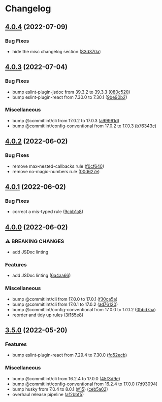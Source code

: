 # Changelog

## [4.0.4](https://github.com/rowanmanning/eslint-config/compare/v4.0.3...v4.0.4) (2022-07-09)


### Bug Fixes

* hide the misc changelog section ([83d370a](https://github.com/rowanmanning/eslint-config/commit/83d370a23753d7f3de4397d986af4e86714bec91))

## [4.0.3](https://github.com/rowanmanning/eslint-config/compare/v4.0.2...v4.0.3) (2022-07-04)


### Bug Fixes

* bump eslint-plugin-jsdoc from 39.3.2 to 39.3.3 ([080c520](https://github.com/rowanmanning/eslint-config/commit/080c5204214e8485c38ddf63682e106a7df30de6))
* bump eslint-plugin-react from 7.30.0 to 7.30.1 ([9be90b2](https://github.com/rowanmanning/eslint-config/commit/9be90b2bda5698a4a33da0b2899a006216863faf))


### Miscellaneous

* bump @commitlint/cli from 17.0.2 to 17.0.3 ([a99991d](https://github.com/rowanmanning/eslint-config/commit/a99991d78be37dc10a0f4caac138629fb97f53a7))
* bump @commitlint/config-conventional from 17.0.2 to 17.0.3 ([b76343c](https://github.com/rowanmanning/eslint-config/commit/b76343cc11e2c85bc1023a6c79cbe8978d5e3d0f))

## [4.0.2](https://github.com/rowanmanning/eslint-config/compare/v4.0.1...v4.0.2) (2022-06-02)


### Bug Fixes

* remove max-nested-callbacks rule ([f0cf640](https://github.com/rowanmanning/eslint-config/commit/f0cf640a966762e8985b17e95ee1b19b97c26415))
* remove no-magic-numbers rule ([00d627e](https://github.com/rowanmanning/eslint-config/commit/00d627e77d5c619841bc22b2649f6bff2cd9d2ff))

## [4.0.1](https://github.com/rowanmanning/eslint-config/compare/v4.0.0...v4.0.1) (2022-06-02)


### Bug Fixes

* correct a mis-typed rule ([9cbb1a8](https://github.com/rowanmanning/eslint-config/commit/9cbb1a83fff364c274d186aaf352214a960039d3))

## [4.0.0](https://github.com/rowanmanning/eslint-config/compare/v3.5.0...v4.0.0) (2022-06-02)


### ⚠ BREAKING CHANGES

* add JSDoc linting

### Features

* add JSDoc linting ([6a4aa66](https://github.com/rowanmanning/eslint-config/commit/6a4aa661cbb41c412786af9deb333d50c546182f))


### Miscellaneous

* bump @commitlint/cli from 17.0.0 to 17.0.1 ([f30ca5a](https://github.com/rowanmanning/eslint-config/commit/f30ca5a078f2537ad41900394e4e25db201b4dfa))
* bump @commitlint/cli from 17.0.1 to 17.0.2 ([ad76120](https://github.com/rowanmanning/eslint-config/commit/ad761209a551cbd02b36705565382ac37117f4b1))
* bump @commitlint/config-conventional from 17.0.0 to 17.0.2 ([0bbd7aa](https://github.com/rowanmanning/eslint-config/commit/0bbd7aa446a4da88cc9861eebc1fd38793c76ef9))
* reorder and tidy up rules ([3f155e8](https://github.com/rowanmanning/eslint-config/commit/3f155e8136afa54cc4fa0c7d070b5b04853f3b24))

## [3.5.0](https://github.com/rowanmanning/eslint-config/compare/v3.4.0...v3.5.0) (2022-05-20)


### Features

* bump eslint-plugin-react from 7.29.4 to 7.30.0 ([fd52ecb](https://github.com/rowanmanning/eslint-config/commit/fd52ecb663219b01c533729067b4a889a5970fdc))


### Miscellaneous

* bump @commitlint/cli from 16.2.4 to 17.0.0 ([45f3d9e](https://github.com/rowanmanning/eslint-config/commit/45f3d9ee90c7ac0784485069147f5d2d0419ffa8))
* bump @commitlint/config-conventional from 16.2.4 to 17.0.0 ([7d93094](https://github.com/rowanmanning/eslint-config/commit/7d930948a2caa56642d089c5d9ed23af6a9e952f))
* bump husky from 7.0.4 to 8.0.1 ([#15](https://github.com/rowanmanning/eslint-config/issues/15)) ([ceb5a02](https://github.com/rowanmanning/eslint-config/commit/ceb5a028cd80a6a3afd04e9d232e7bb3bc1de1c6))
* overhaul release pipeline ([af2bbf5](https://github.com/rowanmanning/eslint-config/commit/af2bbf5bd3cb815e70296629d938c25da2129f7c))
